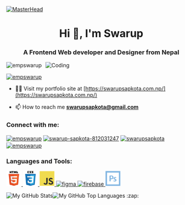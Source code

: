 [![MasterHead](https://thumbs.gfycat.com/BetterHandmadeGull-size_restricted.gif)](https://khushboogoel01.github.io)
<h1 align="center">Hi 👋, I'm Swarup</h1>
<h3 align="center">A Frontend Web developer and Designer from Nepal</h3>
<img align="right" alt="Coding" width="400" src="https://i.pinimg.com/originals/f9/13/57/f9135788c6aeeec438abb986f283936c.gif">

<p align="left"> <img src="https://komarev.com/ghpvc/?username=empswarup&label=Profile%20views&color=0e75b6&style=flat" alt="empswarup" /> </p>

<p align="left"> <a href="https://twitter.com/empswarup" target="blank"><img src="https://img.shields.io/twitter/follow/empswarup?logo=twitter&style=for-the-badge" alt="empswarup" /></a> </p>

- 👨‍💻 Visit my portfolio site at [https://swarupsapkota.com.np/](https://swarupsapkota.com.np/)

- 📫 How to reach me **swarupsapkota@gmail.com**

<h3 align="left">Connect with me:</h3>
<p align="left">
<a href="https://twitter.com/empswarup" target="blank"><img align="center" src="https://raw.githubusercontent.com/rahuldkjain/github-profile-readme-generator/master/src/images/icons/Social/twitter.svg" alt="empswarup" height="30" width="40" /></a>
<a href="https://linkedin.com/in/swarup-sapkota-812031247" target="blank"><img align="center" src="https://raw.githubusercontent.com/rahuldkjain/github-profile-readme-generator/master/src/images/icons/Social/linked-in-alt.svg" alt="swarup-sapkota-812031247" height="30" width="40" /></a>
<a href="https://instagram.com/swarupsapkota" target="blank"><img align="center" src="https://raw.githubusercontent.com/rahuldkjain/github-profile-readme-generator/master/src/images/icons/Social/instagram.svg" alt="swarupsapkota" height="30" width="40" /></a>
<a href="https://dribbble.com/empswarup" target="blank"><img align="center" src="https://raw.githubusercontent.com/rahuldkjain/github-profile-readme-generator/master/src/images/icons/Social/dribbble.svg" alt="empswarup" height="30" width="40" /></a>
</p>

<h3 align="left">Languages and Tools:</h3>
<p align="left"> <a href="https://www.w3.org/html/" target="_blank" rel="noreferrer"> <img src="https://raw.githubusercontent.com/devicons/devicon/master/icons/html5/html5-original-wordmark.svg" alt="html5" width="40" height="40"/> </a> <a href="https://www.w3schools.com/css/" target="_blank" rel="noreferrer"> <img src="https://raw.githubusercontent.com/devicons/devicon/master/icons/css3/css3-original-wordmark.svg" alt="css3" width="40" height="40"/> </a> <a href="https://developer.mozilla.org/en-US/docs/Web/JavaScript" target="_blank" rel="noreferrer"> <img src="https://raw.githubusercontent.com/devicons/devicon/master/icons/javascript/javascript-original.svg" alt="javascript" width="40" height="40"/> </a> <a href="https://www.figma.com/" target="_blank" rel="noreferrer"> <img src="https://www.vectorlogo.zone/logos/figma/figma-icon.svg" alt="figma" width="40" height="40"/> </a> <a href="https://firebase.google.com/" target="_blank" rel="noreferrer"> <img src="https://www.vectorlogo.zone/logos/firebase/firebase-icon.svg" alt="firebase" width="40" height="40"/> </a>   <a href="https://www.photoshop.com/en" target="_blank" rel="noreferrer"> <img src="https://raw.githubusercontent.com/devicons/devicon/master/icons/photoshop/photoshop-line.svg" alt="photoshop" width="40" height="40"/> </a> </p>

<img align="left" alt="My GitHub Stats" src="https://github-readme-stats.vercel.app/api?username=EmpSwarup&show_icons=true&hide_border=true" />

<p>
<img align="left" alt="My GitHub Top Languages :zap:" src="https://github-readme-stats.vercel.app/api/top-langs/?username=EmpSwarup" />
</p>
